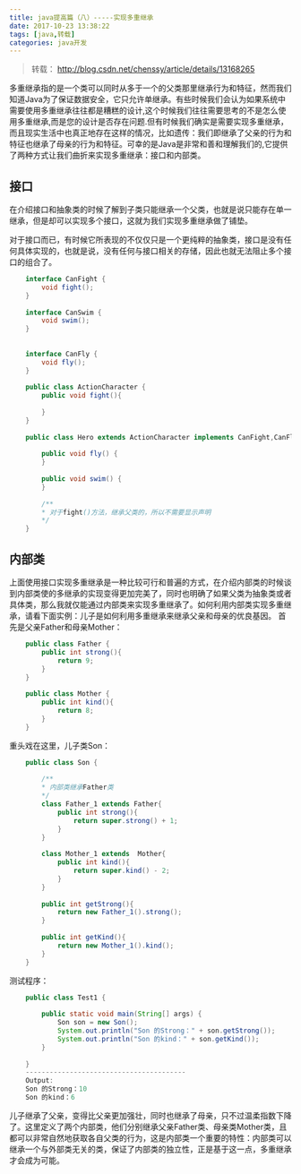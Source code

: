 ```yaml
---
title: java提高篇（八）-----实现多重继承
date: 2017-10-23 13:38:22
tags: [java,转载]
categories: java开发
---
```

> 转载： http://blog.csdn.net/chenssy/article/details/13168265

多重继承指的是一个类可以同时从多于一个的父类那里继承行为和特征，然而我们知道Java为了保证数据安全，它只允许单继承。有些时候我们会认为如果系统中需要使用多重继承往往都是糟糕的设计,这个时候我们往往需要思考的不是怎么使用多重继承,而是您的设计是否存在问题.但有时候我们确实是需要实现多重继承，而且现实生活中也真正地存在这样的情况，比如遗传：我们即继承了父亲的行为和特征也继承了母亲的行为和特征。可幸的是Java是非常和善和理解我们的,它提供了两种方式让我们曲折来实现多重继承：接口和内部类。

## 接口
在介绍接口和抽象类的时候了解到子类只能继承一个父类，也就是说只能存在单一继承，但是却可以实现多个接口，这就为我们实现多重继承做了铺垫。
<!-- more -->
对于接口而已，有时候它所表现的不仅仅只是一个更纯粹的抽象类，接口是没有任何具体实现的，也就是说，没有任何与接口相关的存储，因此也就无法阻止多个接口的组合了。
```java
    interface CanFight {  
        void fight();  
    }  
    
    interface CanSwim {  
        void swim();  
    }  
    
    
    interface CanFly {  
        void fly();  
    }  
    
    public class ActionCharacter {  
        public void fight(){  
            
        }  
    }  
    
    public class Hero extends ActionCharacter implements CanFight,CanFly,CanSwim{  
    
        public void fly() {  
        }  
    
        public void swim() {  
        }  
    
        /** 
        * 对于fight()方法，继承父类的，所以不需要显示声明 
        */  
    }  
```
## 内部类
上面使用接口实现多重继承是一种比较可行和普遍的方式，在介绍内部类的时候谈到内部类使的多继承的实现变得更加完美了，同时也明确了如果父类为抽象类或者具体类，那么我就仅能通过内部类来实现多重继承了。如何利用内部类实现多重继承，请看下面实例：儿子是如何利用多重继承来继承父亲和母亲的优良基因。
首先是父亲Father和母亲Mother：
```java
    public class Father {  
        public int strong(){  
            return 9;  
        }  
    }  
    
    public class Mother {  
        public int kind(){  
            return 8;  
        }  
    }  
```
重头戏在这里，儿子类Son：
```java
    public class Son {  
        
        /** 
        * 内部类继承Father类 
        */  
        class Father_1 extends Father{  
            public int strong(){  
                return super.strong() + 1;  
            }  
        }  
        
        class Mother_1 extends  Mother{  
            public int kind(){  
                return super.kind() - 2;  
            }  
        }  
        
        public int getStrong(){  
            return new Father_1().strong();  
        }  
        
        public int getKind(){  
            return new Mother_1().kind();  
        }  
    }  
```
测试程序：
```java
    public class Test1 {  
    
        public static void main(String[] args) {  
            Son son = new Son();  
            System.out.println("Son 的Strong：" + son.getStrong());  
            System.out.println("Son 的kind：" + son.getKind());  
        }  
    
    }  
    ----------------------------------------  
    Output:  
    Son 的Strong：10  
    Son 的kind：6  
```
儿子继承了父亲，变得比父亲更加强壮，同时也继承了母亲，只不过温柔指数下降了。这里定义了两个内部类，他们分别继承父亲Father类、母亲类Mother类，且都可以非常自然地获取各自父类的行为，这是内部类一个重要的特性：内部类可以继承一个与外部类无关的类，保证了内部类的独立性，正是基于这一点，多重继承才会成为可能。